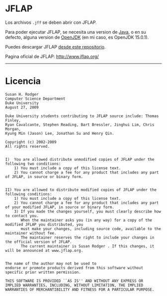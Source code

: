 # JFLAP

Los archivos `.jff` se deben abrir con JFLAP.

Para poder ejecutar JFLAP, se necesita una version de [Java](https://www.java.com/es/download), o en su defecto, alguna version de [OpenJDK](https://jdk.java.net/archive/) (en mi caso, es OpenJDK 15.0.1).

Puedes descargar JFLAP [desde este repositorio](https://github.com/moxwel/utfsm-backpack/raw/main/%5BINF-155%5D%20Informatica%20Teorica/JFLAP/JFLAP.jar).

Pagina oficial de JFLAP: http://www.jflap.org/

---

# Licencia

```
Susan H. Rodger
Computer Science Department
Duke University
August 27, 2009

Duke University students contributing to JFLAP source include: Thomas Finley,
Ryan Cavalcante, Stephen Reading, Bart Bressler, Jinghui Lim, Chris Morgan,
Kyung Min (Jason) Lee, Jonathan Su and Henry Qin.

Copyright (c) 2002-2009
All rights reserved.


I)  You are allowed distribute unmodified copies of JFLAP under the following two conditions:
    1) You must include a copy of this license text.
    2) You cannot charge a fee for any product that includes any part of JFLAP, in source or binary form.


II) You are allowed to distribute modified copies of JFLAP under the following conditions:
    1) You must include a copy of this license text.
    2) You cannot charge a fee for any product that includes any part of your modified JFLAP, in source or binary form.
    3) If you made the changes yourself, you must clearly describe how to contact you.
       When the maintainer asks you (in any way) for a copy of the modified JFLAP you distributed, you
       must make your changes, including source code, available to the maintainer without fee.  
       The maintainer reserves the right to include your changes in the official version of JFLAP. 
       The current maintainer is Susan Rodger . If this changes, it will be announced at www.jflap.org.
       

The name of the author may not be used to
endorse or promote products derived from this software without
specific prior written permission.

THIS SOFTWARE IS PROVIDED ``AS IS'' AND WITHOUT ANY EXPRESS OR
IMPLIED WARRANTIES, INCLUDING, WITHOUT LIMITATION, THE IMPLIED
WARRANTIES OF MERCHANTIBILITY AND FITNESS FOR A PARTICULAR PURPOSE.
```
